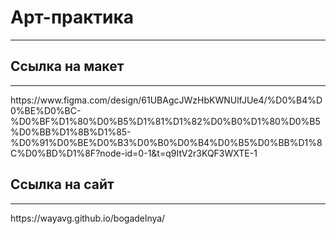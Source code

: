 <h1>Арт-практика</h1>
<hr>
<h2>Ссылка на макет</h2>
<hr>
https://www.figma.com/design/61UBAgcJWzHbKWNUlfJUe4/%D0%B4%D0%BE%D0%BC-%D0%BF%D1%80%D0%B5%D1%81%D1%82%D0%B0%D1%80%D0%B5%D0%BB%D1%8B%D1%85-%D0%91%D0%BE%D0%B3%D0%B0%D0%B4%D0%B5%D0%BB%D1%8C%D0%BD%D1%8F?node-id=0-1&t=q9ItV2r3KQF3WXTE-1
<h2>Ссылка на сайт</h2>
<hr>
https://wayavg.github.io/bogadelnya/

